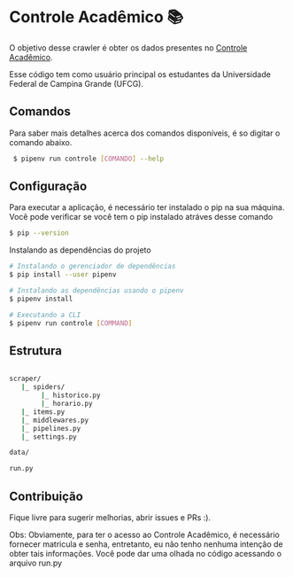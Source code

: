 # Controle Acadêmico 📚

O objetivo desse crawler é obter os dados  presentes no [Controle Acadêmico](https://pre.ufcg.edu.br:8443/ControleAcademicoOnline/). 

Esse código tem como usuário principal os estudantes da Universidade Federal de Campina Grande (UFCG).

## Comandos

Para saber mais detalhes acerca dos comandos disponíveis, é so digitar o comando abaixo.

``` bash
 $ pipenv run controle [COMANDO] --help
```

## Configuração

Para executar a aplicação, é necessário ter instalado o pip na sua máquina. Você pode verificar se você tem o pip instalado atráves desse comando

``` bash
$ pip --version
```

Instalando as dependências do projeto

``` bash
# Instalando o gerenciador de dependências
$ pip install --user pipenv

# Instalando as dependências usando o pipenv
$ pipenv install

# Executando a CLI
$ pipenv run controle [COMMAND]
```

## Estrutura

``` bash

scraper/
   |_ spiders/
        |_ historico.py
        |_ horario.py
   |_ items.py
   |_ middlewares.py
   |_ pipelines.py
   |_ settings.py

data/

run.py

```

## Contribuição

Fique livre para sugerir melhorias, abrir issues e PRs :). 

Obs: Obviamente, para ter o acesso ao Controle Acadêmico, é necessário fornecer matricula e senha, entretanto, eu não tenho nenhuma intenção de obter tais informações. Você pode dar uma olhada no código acessando o arquivo run.py
